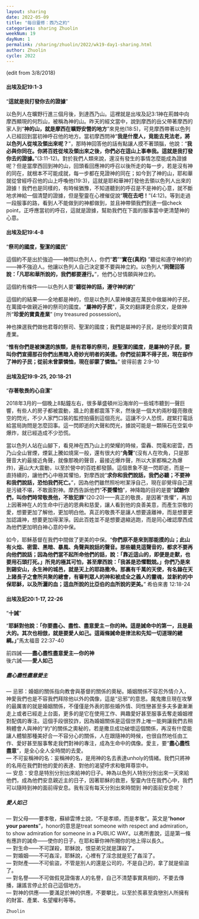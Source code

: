 ```yaml
---
layout: sharing
date: 2022-05-09
title: "每日靈修：西乃之約"
categories: sharing Zhuolin
weekNum: 19
dayNum: 1
permalink: /sharing/zhuolin/2022/wk19-day1-sharing.html
author: Zhuolin
cycle: 2022
---
```

 (edit from 3/8/2018)  

#### 出埃及記19:1-3  

“**這就是我打發你去的證據**”  

以色列人在曠野行進三個月後，到達西乃山。這裡就是出埃及記3:1神在荊棘中向摩西顯現的何烈山，被稱為神的山。昨天的經文當中，說到摩西的岳父帶著摩西的家人到“**神的山，就是摩西在曠野安營的地方**”來見他(18:5)，可見摩西帶著以色列人已經回到當初神呼召他的地方。當初摩西問神“**我是什麼人，竟能去見法老，將以色列人從埃及領出來呢？**”，那時神回答他的話有點讓人摸不著頭腦，他說：“**我必與你同在。你將百姓從埃及領出來之後，你們必在這山上事奉我。這就是我打發你去的證據。**”(3:11-12)。對於我們人類來說，還沒有發生的事情怎麼能成為證據呢？但是當摩西回到神的山，回頭看回應神的呼召以後所走的每一步，若是沒有神的同在，就根本不可能成就，每一步都在見證神的同在；如今到了神的山，耶和華就從曾經呼召他的山上呼喚他(19:3)，這就是耶和華神打發他去領以色列人出來的證據！我們也是同樣的，有時候猶豫，不知道聽到的呼召是不是神的心意，就不斷地求神給一個清楚的證據，但是聖靈在心裡催促說“**現在去吧！**”(4:12)。等到走過一段服事的路，看到人不能做到的神都做到，並且神帶領我們到達一個check point，正呼應當初的呼召，這就是證據，幫助我們在下面的服事當中更清楚神的心意。  

#### 出埃及記19:4-8  

“**祭司的國度，聖潔的國民**”  

這個約不是出於強迫——神問以色列人，你們“**若**”“**實在(真的)** ”聽從和遵守神的約——神不強迫人。他讓以色列人自己決定要不要與神立約。以色列人“**同聲回答說：「凡耶和華所說的，我們都要遵行。**”，他們心甘情願與神立約。  

這個約有條件——以色列人要“**聽從神的話，遵守神的約**”  

這個約的結果——全地都是神的，但是以色列人蒙神揀選在萬民中做屬神的子民，在萬國中做親近神的祭司的國度。“**屬神的子民**”，英文的翻譯更合原文，是做神所“**珍愛的寶貴產業**” (my treasured possession)。  

神也揀選我們做他君尊的祭司、聖潔的國度；我們是屬神的子民，是他珍愛的寶貴產業。  

“**惟有你們是被揀選的族類，是有君尊的祭司，是聖潔的國度，是屬神的子民，要叫你們宣揚那召你們出黑暗入奇妙光明者的美德。你們從前算不得子民，現在卻作了神的子民；從前未曾蒙憐恤，現在卻蒙了憐恤。**” 彼得前書 2:9-10  

#### 出埃及記19:9-25, 20:18-21  

“**存著敬畏的心自潔**”  

2018年3月的一個晚上8點鐘左右，很多華盛頓州沿海岸的一些城市聽到一聲巨響，有些人的房子都被震動，牆上的畫都震落下來，然後是一個大約兩秒鐘亮徹夜空的閃光，不少人家門口裝的監控拍攝到這個亮光。這讓不少人恐慌，趕緊打電話給當局詢問是怎麼回事。這一閃即逝的大聲和閃光，據說可能是一顆隕石在空氣中爆炸，就已經造成不少恐慌。  

當以色列人站在山腳下，看見神在西乃山上的榮耀的時候，雷轟、閃電和密雲，西乃山全山冒煙，煙氣上騰如燒窯一般，還有很大的“**角聲**”(沒有人在吹角，只是那聲音大約最接近角聲，就像那晚的聲音，最接近爆炸聲，所以大家都稱之為爆炸)，遍山大大震動，以至於營中的百姓都發顫。這個景象不是一閃即逝，而是一直持續的，讓他們心中極其懼怕，對摩西說“**求你和我們說話，我們必聽；不要神和我們說話，恐怕我們死亡。**”，因為他們雖然照吩咐潔淨自己，現在卻覺得自己還是污穢不堪，不敢面對神。摩西告訴他們“**不要懼怕**”，神降臨的目的是要“**試驗你們，叫你們時常敬畏他，不致犯罪**”(20:20)——真正的敬畏，是因著“畏懼”，再加上因著神在人的生命中行過的恩典和慈愛，讓人看到他的良善美意，而產生崇敬的愛，想要更加了解他，更加明白他。真正的敬畏不是讓人想要遠離神，而是想要更加認識神，想要更加得潔淨。因此百姓並不是想要退縮逃跑，而是同心確認摩西成為他們更加明白神心意的中保。  

如今，耶穌基督在我們中間做了更美的中保。“**你們原不是來到那能摸的山；此山有火焰、密雲、黑暗、暴風、角聲與說話的聲音。那些聽見這聲音的，都求不要再向他們說話；因為他們當不起所命他們的話，說：「靠近這山的，即便是走獸，也要用石頭打死。」所見的極其可怕，甚至摩西說：「我甚是恐懼戰兢。」你們乃是來到錫安山，永生神的城邑，就是天上的耶路撒冷。那裏有千萬的天使，有名錄在天上諸長子之會所共聚的總會，有審判眾人的神和被成全之義人的靈魂，並新約的中保耶穌，以及所灑的血；這血所說的比亞伯的血所說的更美。**” 希伯來書 12:18-24  

#### 出埃及記20:1-17, 22-26  

“**十誡**”  

“**耶穌對他說：「你要盡心、盡性、盡意愛主－你的神。這是誡命中的第一，且是最大的。其次也相倣，就是要愛人如己。這兩條誡命是律法和先知一切道理的總綱。」**”馬太福音 22:37-40  

前四誡——**盡心盡性盡意愛主—你的神**  
後六誡——**愛人如己**  

##### 盡心盡性盡意愛主  

— 忌邪：婚姻的關係指向教會與基督的關係的奧秘。婚姻關係不容忍外情介入，神愛我們也是不容我們拜除他以外的偶像，這是“忌邪”的意思。魔鬼撒旦現在攻擊的最厲害的就是婚姻關係，不僅僅是外表的那些婚外情、同性戀甚至多夫多妻漸漸走上或者已經走上台面，更多的是它在使用工作、興趣愛好甚至服事去奪走婚姻裡對配偶的專注。這個手段很狡詐，因為婚姻關係是這個世界上唯一能夠讓我們去稍稍體會人與神的“約”的關係之奧秘的，若是撒旦成功破壞這個關係，再沒有什麼能讓人體驗那種美好合一不容分心的關係，人在跟隨神的時候，也很自然地任由工作、愛好甚至服事奪走我們對神的專注，成為生命中的偶像。愛主，要“**盡心盡性盡意**”，是全心全人全時間的去愛。  
— 不可妄稱神的名：妄稱神的名，是用神的名去表達unholy的情緒。我們只將神的名用在我們對他的愛的表達、對他的渴望呼求和敬拜尊崇中。  
— 安息：安息是特別分別出來給神的日子。神為以色列人特別分別出來一天來給他們，成為他們安息親近主的日子，因著耶穌的救恩，聖靈內住在我們心中，我們可以隨時到神的面前得安息。我有沒有每天分別出來時間到 神的面前安息呢？  

##### 愛人如己  

— 對父母——要孝敬，蘇緋雲博士說，“不是孝順，而是孝敬”。英文是“**honor your parents**”，honor的意思是treat someone with respect and admiration， to show admiration for someone in a PUBLIC WAY。以弗所書說，這是第一條有應許的誡命——使你的日子，在耶和華你神所賜你的地上得以長久。  
— 對生命——不可謀殺，耶穌說，恨惡弟兄就是謀殺了。  
— 對婚姻——不可姦淫，耶穌說，心裡有了淫念就是犯了姦淫了。  
— 對財產——不可偷盜，不管是別人的還是公司的，不是自己的，拿了就是偷盜了。  
— 對名譽——不可做假見證傷害人的名譽，自己不清楚事實真相的，不要去傳播，讓謠言停止於自己這個地方。  
— 對神的供應——要滿足於神的供應，不要攀比，以至於羨慕至貪戀別人所擁有的財富、產業、名望權利等等。  

`Zhuolin`  
